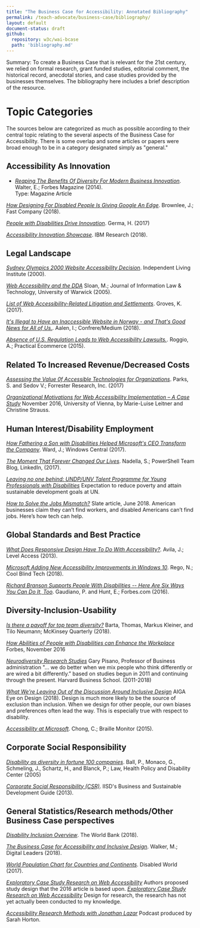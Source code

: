 ```yaml
---
title: "The Business Case for Accessibility: Annotated Bibliography"
permalink: /teach-advocate/business-case/bibliography/
layout: default
document-status: draft
github:
  repository: w3c/wai-bcase
  path: 'bibliography.md'
---
```

Summary: 
To create a Business Case that is relevant for the 21st century, we relied on formal research, grant funded studies, editorial comment, the historical record, anecdotal stories, and case studies provided by the businesses themselves. The bibliography here includes a brief description of the resource.      

# Topic Categories
The sources below are categorized as much as possible according to their central topic relating to the several aspects of the Business Case for Accessibility. There is some overlap and some articles or papers were broad enough to be in a category designated simply as "general."  

## Accessibility As Innovation
* [_Reaping The Benefits Of Diversity For Modern Business Innovation_](https://www.forbes.com/sites/ekaterinawalter/2014/01/14/reaping-the-benefits-of-diversity-for-modern-business-innovation/#155c39652a8f). Walter, E.; Forbes Magazine (2014). <br />Type: Magazine Article <br />


[_How Designing For Disabled People Is Giving Google An Edge_](https://www.fastcompany.com/3060090/how-designing-for-the-disabled-is-giving-google-an-edge). Brownlee, J.; Fast Company (2018).

[_People with Disabilities Drive Innovation_](https://habengirma.com/2017/09/13/people-with-disabilities-drive-innovation/). Germa, H. (2017)

[_Accessibility Innovation Showcase_](https://www.ibm.com/able/research-projects.html). IBM Research (2018). 

## Legal Landscape
[_Sydney Olympics 2000 Website Accessibility Decision_](https://www.independentliving.org/docs5/sydney-olympics-blind-accessibility-decision.html). Independent Living Institute (2000).

[_Web Accessibility and the DDA_](https://warwick.ac.uk/fac/soc/law/elj/jilt/2001_2/sloan/) Sloan, M.; Journal of Information Law & Technology, University of Warwick (2005).

[_List of Web Accessibility-Related Litigation and Settlements_](http://www.karlgroves.com/2011/11/15/list-of-web-accessibility-related-litigation-and-settlements/). Groves, K. (2017).

[_It's Illegal to Have an Inaccessible Website in Norway - and That's Good News for All of Us._](https://medium.com/confrere/its-illegal-to-have-an-inaccessible-website-in-norway-and-that-s-good-news-for-all-of-us-b59a9e929d54). Aalen, I.; Confrere/Medium (2018).

[_Absence of U.S. Regulation Leads to Web Accessibility Lawsuits._](https://www.practicalecommerce.com/Absence-of-U-S-Regulation-Leads-to-Web-Accessibility-Lawsuits). Roggio, A.; Practical Ecommerce (2015).

## Related To Increased Revenue/Decreased Costs
[_Assessing the Value 0f Accessible Technologies for Organizations_](https://web.archive.org/web/20170710171528/https://mscorpmedia.azureedge.net/mscorpmedia/2016/07/Microsoft-TEI-Accessibility-Study_Edited_FINAL-v2.pdf). Parks, S. and Sedov V.; Forrester Research, Inc. (2017)

[_Organizational Motivations for Web Accessibility Implementation – A Case Study_](https://www.researchgate.net/publication/221009860_Organizational_Motivations_for_Web_Accessibility_Implementation_-_A_Case_Study)  November 2016, University of Vienna, by Marie-Luise Leitner and Christine Strauss. 

## Human Interest/Disability Employment
[_How Fathering a Son with Disabilities Helped Microsoft's CEO Transform the Company_](https://forums.windowscentral.com/windows-central-news-discussion/465496-how-fathering-son-disabilities-helped-microsofts-ceo-transform-company.html). Ward, J.; Windows Central (2017).

[_The Moment That Forever Changed Our Lives_](https://blogs.msdn.microsoft.com/accessibility/2017/10/21/satya-nadella-the-moment-that-forever-changed-our-lives/). Nadella, S.; PowerShell Team Blog, LinkedIn, (2017).

[_Leaving no one behind: UNDP/UNV Talent Programme for Young Professionals with Disabilities_](http://www.undp.org/content/undp/en/home/news-centre/news/2017/leaving-no-one-behind-undp-unv-talent-programme-young-professionals-disabilities.html) Expectation to reduce poverty and attain sustainable development goals at UN. 
 
[_How to Solve the Jobs Mismatch?_](https://slate.com/human-interest/2018/06/jobs-mismatch-american-companies-want-workers-and-disabled-workers-want-jobs.html) Slate article, June 2018. American businesses claim they can’t find workers, and disabled Americans can’t find jobs. Here’s how tech can help.

## Global Standards and Best Practice
[_What Does Responsive Design Have To Do With Accessibility?_](https://www.levelaccess.com/what-does-responsive-web-design-have-to-do-with-accessibility/). Avila, J.; Level Access (2013).

[_Microsoft Adding New Accessibility Improvements in Windows 10_](https://coolblindtech.com/microsoft-adding-new-accessibility-improvements-in-windows-10/). Rego, N.;  Cool Blind Tech (2018).

[_Richard Branson Supports People With Disabilities -- Here Are Six Ways You Can Do It, Too_](https://www.forbes.com/sites/gaudianohunt/2016/10/31/richard-branson-supports-disabilities/#4da9aa36788e). Gaudiano, P. and Hunt, E.; Forbes.com (2016).

## Diversity-Inclusion-Usability
[_Is there a payoff for top team diversity?_](https://www.mckinsey.com/business-functions/organization/our-insights/is-there-a-payoff-from-top-team-diversity)  Barta, Thomas, Markus Kleiner, and Tilo Neumann; McKinsey Quarterly (2018).

[_How Abilities of People with Disabilities can Enhance the Workplace_](https://www.forbes.com/sites/jpmorganchase/2016/11/10/how-the-abilities-of-people-with-disabilities-can-enhance-the-workplace/#5e8fb39e7fe8) Forbes, November 2016 

[_Neurodiversity Research Studies_](https://hbswk.hbs.edu/item/neurodiversity-the-benefits-of-recruiting-employees-with-cognitive-disabilities) Gary Pisano, Professor of Business administration "... we do better when we mix people who think differently or are wired a bit differently.” based on studies begun in 2011 and continuing through the present. Harvard Business School. (2011-2018)

[_What We’re Leaving Out of the Discussion Around Inclusive Design_](https://eyeondesign.aiga.org/what-were-leaving-out-of-the-discussion-around-inclusive-design/) AIGA Eye on Design (2018). Design is much more likely to be the source of exclusion than inclusion. When we design for other people, our own biases and preferences often lead the way. This is especially true with respect to disability.  

[_Accessibility at Microsoft_](https://nfb.org/images/nfb/publications/bm/bm15/bm1504/bm150403.htm). Chong, C.;  Braille Monitor (2015).

## Corporate Social Responsibility
[_Disability as diversity in fortune 100 companies_](https://onlinelibrary.wiley.com/doi/abs/10.1002/bsl.629). Ball, P., Monaco, G., Schmeling, J., Schartz, H., and Blanck, P.; Law, Health Policy and Disability Center (2005)

[_Corporate Social Responsibility (CSR)_](https://www.iisd.org/business/issues/sr.aspx). IISD's Business and Sustainable Development Guide (2013).

## General Statistics/Research methods/Other Business Case perspectives 
[_Disability Inclusion Overview_](http://www.worldbank.org/en/topic/disability). The World Bank (2018).

[_The Business Case for Accessibility and Inclusive Design_](https://digileaders.com/the-business-case-for-accessibility-and-inclusive-design/). Walker, M.; Digital Leaders (2018).

[_World Population Chart for Countries and Continents_](https://www.disabled-world.com/calculators-charts/wpc.php). Disabled World (2017).

[_Exploratory Case Study Research on Web Accessibility_](https://www.researchgate.net/publication/259465171_Exploratory_Case_Study_Research_on_Web_Accessibility) Authors proposed study design that the 2016 article is based upon. 
[_Exploratory Case Study Research on Web Accessibility_](http://urlibrary.co/download/web-accessibility-a-foundation-for-research.pdf) Design for research, the research has not yet actually been conducted to my knowledge.

[_Accessibility Research Methods with Jonathan Lazar_](http://rosenfeldmedia.com/a-web-for-everyone/accessibility-research-methods-with-jonathan-lazar/) Podcast produced by Sarah Horton.



